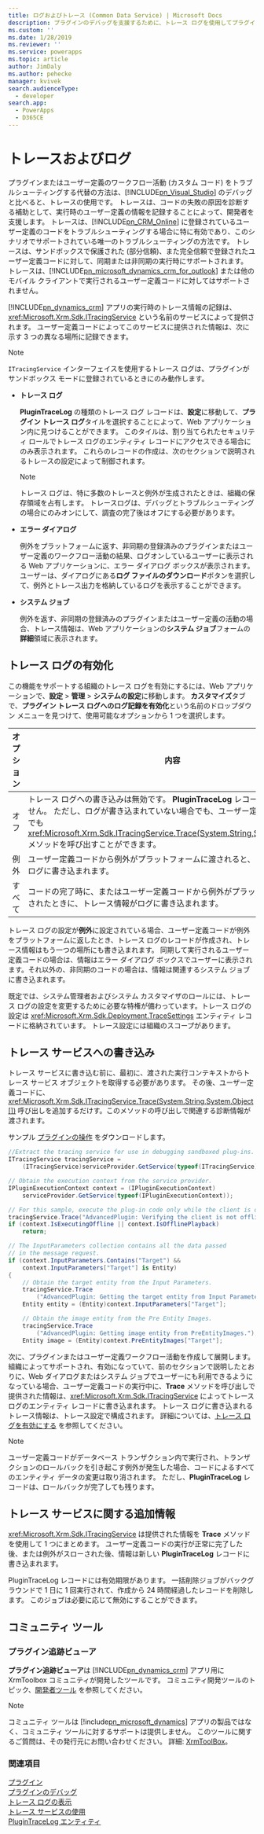 ```yaml
---
title: ログおよびトレース (Common Data Service) | Microsoft Docs
description: プラグインのデバッグを支援するために、トレース ログを使用してプラグイン実行情報を保存します。
ms.custom: ''
ms.date: 1/28/2019
ms.reviewer: ''
ms.service: powerapps
ms.topic: article
author: JimDaly
ms.author: pehecke
manager: kvivek
search.audienceType:
  - developer
search.app:
  - PowerApps
  - D365CE
---
```

# <a name="tracing-and-logging"></a>トレースおよびログ

 プラグインまたはユーザー定義のワークフロー活動 (カスタム コード) をトラブルシューティングする代替の方法は、[!INCLUDE[pn_Visual_Studio](../../includes/pn-visual-studio.md)] のデバッグと比べると、トレースの使用です。 トレースは、コードの失敗の原因を診断する補助として、実行時のユーザー定義の情報を記録することによって、開発者を支援します。 トレースは、[!INCLUDE[pn_CRM_Online](../../includes/pn-crm-online.md)] に登録されているユーザー定義のコードをトラブルシューティングする場合に特に有効であり、このシナリオでサポートされている唯一のトラブルシューティングの方法です。 トレースは、サンドボックスで保護された (部分信頼)、また完全信頼で登録されたユーザー定義コードに対して、同期または非同期の実行時にサポートされます。 トレースは、[!INCLUDE[pn_microsoft_dynamics_crm_for_outlook](../../includes/pn-microsoft-dynamics-crm-for-outlook.md)] または他のモバイル クライアントで実行されるユーザー定義コードに対してはサポートされません。  
  
 [!INCLUDE[pn_dynamics_crm](../../includes/pn-dynamics-crm.md)] アプリの実行時のトレース情報の記録は、<xref:Microsoft.Xrm.Sdk.ITracingService> という名前のサービスによって提供されます。 ユーザー定義コードによってこのサービスに提供された情報は、次に示す 3 つの異なる場所に記録できます。  

> [!NOTE]
> `ITracingService` インターフェイスを使用するトレース ログは、プラグインがサンドボックス モードに登録されているときにのみ動作します。

- **トレース ログ**  
  
     **PluginTraceLog** の種類のトレース ログ レコードは、**設定**に移動して、**プラグイン トレース ログ**タイルを選択することによって、Web アプリケーション内に見つけることができます。 このタイルは、割り当てられたセキュリティ ロールでトレース ログのエンティティ レコードにアクセスできる場合にのみ表示されます。 これらのレコードの作成は、次のセクションで説明されるトレースの設定によって制御されます。
  
    > [!NOTE]
    > トレース ログは、特に多数のトレースと例外が生成されたときは、組織の保存領域を占有します。 トレースログは、デバッグとトラブルシューティングの場合にのみオンにして、調査の完了後はオフにする必要があります。  
  
- **エラー ダイアログ**  
  
     例外をプラットフォームに返す、非同期の登録済みのプラグインまたはユーザー定義のワークフロー活動の結果、ログオンしているユーザーに表示される Web アプリケーションに、エラー ダイアログ ボックスが表示されます。 ユーザーは、ダイアログにある**ログ ファイルのダウンロード**ボタンを選択して、例外とトレース出力を格納しているログを表示することができます。  
  
- **システム ジョブ**  
  
     例外を返す、非同期の登録済みのプラグインまたはユーザー定義の活動の場合、トレース情報は、Web アプリケーションの**システム ジョブ**フォームの**詳細**領域に表示されます。  
  
<a name="bkmk_trace-settings"></a>   
## <a name="enable-trace-logging"></a>トレース ログの有効化  
 この機能をサポートする組織のトレース ログを有効にするには、Web アプリケーションで、**設定** > **管理** > **システムの設定**に移動します。 **カスタマイズ**タブで、**プラグイン トレース ログへのログ記録を有効化**という名前のドロップダウン メニューを見つけて、使用可能なオプションから 1 つを選択します。  
  
|オプション|内容|  
|------------|-----------------|  
|オフ​​|トレース ログへの書き込みは無効です。 **PluginTraceLog** レコードが作成されません。 ただし、ログが書き込まれていない場合でも、ユーザー定義コードはそれでも <xref:Microsoft.Xrm.Sdk.ITracingService.Trace(System.String,System.Object[])> メソッドを呼び出すことができます。|  
|例外|ユーザー定義コードから例外がプラットフォームに渡されると、トレース情報がログに書き込まれます。|  
|すべて|コードの完了時に、またはユーザー定義コードから例外がプラットフォームに渡されたときに、トレース情報がログに書き込まれます。|  
  
 トレース ログの設定が**例外**に設定されている場合、ユーザー定義コードが例外をプラットフォームに返したとき、トレース ログのレコードが作成され、トレース情報はもう一つの場所にも書き込まれます。 同期して実行されるユーザー定義コードの場合は、情報はエラー ダイアログ ボックスでユーザーに表示されます。それ以外の、非同期のコードの場合は、情報は関連するシステム ジョブに書き込まれます。  
  
 既定では、システム管理者およびシステム カスタマイザのロールには、トレース ログの設定を変更するために必要な特権が備わっています。トレース ログの設定は <xref:Microsoft.Xrm.Sdk.Deployment.TraceSettings> エンティティ レコードに格納されています。 トレース設定には組織のスコープがあります。  
  
## <a name="write-to-the-tracing-service"></a>トレース サービスへの書き込み  
 トレース サービスに書き込む前に、最初に、渡された実行コンテキストからトレース サービス オブジェクトを取得する必要があります。 その後、ユーザー定義コードに、<xref:Microsoft.Xrm.Sdk.ITracingService.Trace(System.String,System.Object[])> 呼び出しを追加するだけす。このメソッドの呼び出しで関連する診断情報が渡されます。  

 サンプル [プラグインの操作](https://code.msdn.microsoft.com/Sample-Create-a-basic-plug-64d86ade) をダウンロードします。
  
 ```csharp
//Extract the tracing service for use in debugging sandboxed plug-ins.
 ITracingService tracingService =
     (ITracingService)serviceProvider.GetService(typeof(ITracingService));

 // Obtain the execution context from the service provider.
 IPluginExecutionContext context = (IPluginExecutionContext)
     serviceProvider.GetService(typeof(IPluginExecutionContext));

 // For this sample, execute the plug-in code only while the client is online. 
 tracingService.Trace("AdvancedPlugin: Verifying the client is not offline.");
 if (context.IsExecutingOffline || context.IsOfflinePlayback)
     return;

 // The InputParameters collection contains all the data passed 
 // in the message request.
 if (context.InputParameters.Contains("Target") &&
     context.InputParameters["Target"] is Entity)
 {
     // Obtain the target entity from the Input Parameters.
     tracingService.Trace
         ("AdvancedPlugin: Getting the target entity from Input Parameters.");
     Entity entity = (Entity)context.InputParameters["Target"];

     // Obtain the image entity from the Pre Entity Images.
     tracingService.Trace
         ("AdvancedPlugin: Getting image entity from PreEntityImages.");
     Entity image = (Entity)context.PreEntityImages["Target"];
```

  
 次に、プラグインまたはユーザー定義ワークフロー活動を作成して展開します。 組織によってサポートされ、有効になっていて、前のセクションで説明したとおりに、Web ダイアログまたはシステム ジョブでユーザーにも利用できるようになっている場合、ユーザー定義コードの実行中に、**Trace** メソッドを呼び出しで提供された情報は、<xref:Microsoft.Xrm.Sdk.ITracingService> によってトレース ログのエンティティ レコードに書き込まれます。 トレース ログに書き込まれるトレース情報は、トレース設定で構成されます。 詳細については、[トレース ログを有効にする](#bkmk_trace-settings) を参照してください。  
  
> [!NOTE]
> ユーザー定義コードがデータベース トランザクション内で実行され、トランザクションのロールバックを引き起こす例外が発生した場合、コードによるすべてのエンティティ データの変更は取り消されます。 ただし、**PluginTraceLog** レコードは、ロールバックが完了しても残ります。  
  
## <a name="additional-information-about-the-tracing-service"></a>トレース サービスに関する追加情報

 <xref:Microsoft.Xrm.Sdk.ITracingService> は提供された情報を **Trace** メソッドを使用して 1 つにまとめます。 ユーザー定義コードの実行が正常に完了した後、または例外がスローされた後、情報は新しい **PluginTraceLog** レコードに書き込まれます。  
  
 PluginTraceLog レコードには有効期限があります。 一括削除ジョブがバックグラウンドで 1 日に 1 回実行されて、作成から 24 時間経過したレコードを削除します。 このジョブは必要に応じて無効にすることができます。 

## <a name="community-tools"></a>コミュニティ ツール

 ### <a name="plug-in-trace-viewer"></a>プラグイン追跡ビューア

**プラグイン追跡ビューア**は [!INCLUDE[pn_dynamics_crm](../../includes/pn-dynamics-crm.md)] アプリ用に XrmToolbox コミュニティが開発したツールです。 コミュニティ開発ツールのトピック、[開発者ツール](developer-tools.md) を参照してください。

> [!NOTE]
> コミュニティ ツールは [!include[pn_microsoft_dynamics](../../includes/pn-microsoft-dynamics.md)] アプリの製品ではなく、コミュニティ ツールに対するサポートは提供しません。 このツールに関するご質問は、その発行元にお問い合わせください。 詳細: [XrmToolBox](https://www.xrmtoolbox.com)。  

### <a name="see-also"></a>関連項目

[プラグイン](plug-ins.md)  
[プラグインのデバッグ](debug-plug-in.md#use-tracing)  
[トレース ログの表示](tutorial-write-plug-in.md#view-trace-logs)  
[トレース サービスの使用](write-plug-in.md#use-the-tracing-service)  
[PluginTraceLog エンティティ](reference/entities/plugintracelog.md)